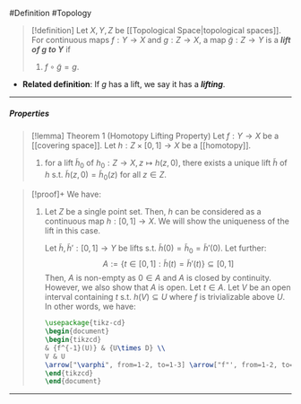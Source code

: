 #Definition #Topology 

> [!definition]
> Let $X,Y,Z$ be [[Topological Space|topological spaces]]. For continuous maps $f:Y\to X$ and $g:Z\to X$, a map $\tilde{g}:Z\to Y$ is a ***lift of $g$ to $Y$*** if
> 1. $f\circ \tilde{g}=g$.
- **Related definition**: If $g$ has a lift, we say it has a ***lifting***.
---
##### Properties
> [!lemma] Theorem 1 (Homotopy Lifting Property)
> Let $f:Y\to X$ be a [[covering space]]. Let $h:Z\times[0,1]\to X$ be a [[homotopy]]. 
> 1. for a lift $\tilde{h}_{0}$ of $h_{0}:Z\to X,z \mapsto h(z,0)$, there exists a unique lift $\tilde{h}$ of $h$ s.t. $\tilde{h}(z,0)=\tilde{h}_{0}(z)$ for all $z\in Z$. 

> [!proof]+
> We have:
> 1. Let $Z$ be a single point set. Then, $h$ can be considered as a continuous map $h:[0,1]\to X$. We will show the uniqueness of the lift in this case. 
>    
>    Let $\tilde{h},\tilde{h}':[0,1]\to Y$ be lifts s.t. $\tilde{h}(0)=\tilde{h}_{0}=\tilde{h}'(0)$. Let further: $$A:=\{ t\in[0,1]:\tilde{h}(t)=\tilde{h}'(t) \}\subseteq[0,1]$$Then, $A$ is non-empty as $0\in A$ and $A$ is closed by continuity. However, we also show that $A$ is open. Let $t\in A$. Let $V$ be an open interval containing $t$ s.t. $h(V)\subseteq U$ where $f$ is trivializable above $U$. In other words, we have:
>    
>    ```tikz
>    \usepackage{tikz-cd} 
>    \begin{document}
>    \begin{tikzcd} 
>    & {f^{-1}(U)} & {U\times D} \\ 
>    V & U 
>    \arrow["\varphi", from=1-2, to=1-3] \arrow["f"', from=1-2, to=2-2] \arrow["{\text{pr}_1}", from=1-3, to=2-2] \arrow["{\tilde{h}}", from=2-1, to=1-2] \arrow["h"', from=2-1, to=2-2] 
>    \end{tikzcd}
>    \end{document}
>    ```
---
